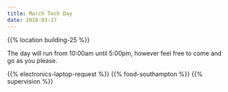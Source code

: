 ```yaml
---
title: March Tech Day
date: 2018-03-17
---
```


{{% location building-25 %}}

The day will run from 10:00am until 5:00pm, however feel free to come and go as you please.

{{% electronics-laptop-request %}}
{{% food-southampton %}}
{{% supervision %}}
